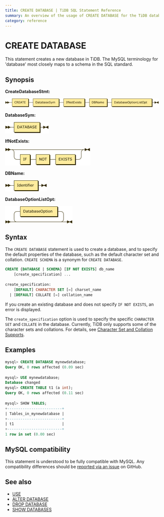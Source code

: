 ```yaml
---
title: CREATE DATABASE | TiDB SQL Statement Reference
summary: An overview of the usage of CREATE DATABASE for the TiDB database.
category: reference
---
```


# CREATE DATABASE

This statement creates a new database in TiDB. The MySQL terminology for 'database' most closely maps to a schema in the SQL standard.

## Synopsis

**CreateDatabaseStmt:**

![CreateDatabaseStmt](/media/sqlgram/CreateDatabaseStmt.png)

**DatabaseSym:**

![DatabaseSym](/media/sqlgram/DatabaseSym.png)

**IfNotExists:**

![IfNotExists](/media/sqlgram/IfNotExists.png)

**DBName:**

![DBName](/media/sqlgram/DBName.png)

**DatabaseOptionListOpt:**

![DatabaseOptionListOpt](/media/sqlgram/DatabaseOptionListOpt.png)

## Syntax

The `CREATE DATABASE` statement is used to create a database, and to specify the default properties of the database, such as the default character set and collation. `CREATE SCHEMA` is a synonym for `CREATE DATABASE`.

```sql
CREATE {DATABASE | SCHEMA} [IF NOT EXISTS] db_name
    [create_specification] ...

create_specification:
    [DEFAULT] CHARACTER SET [=] charset_name
  | [DEFAULT] COLLATE [=] collation_name
```

If you create an existing database and does not specify `IF NOT EXISTS`, an error is displayed.

The `create_specification` option is used to specify the specific `CHARACTER SET` and `COLLATE` in the database. Currently, TiDB only supports some of the character sets and collations. For details, see [Character Set and Collation Supports](/reference/sql/characterset-and-collation.md).

## Examples

```sql
mysql> CREATE DATABASE mynewdatabase;
Query OK, 0 rows affected (0.09 sec)

mysql> USE mynewdatabase;
Database changed
mysql> CREATE TABLE t1 (a int);
Query OK, 0 rows affected (0.11 sec)

mysql> SHOW TABLES;
+-------------------------+
| Tables_in_mynewdatabase |
+-------------------------+
| t1                      |
+-------------------------+
1 row in set (0.00 sec)
```

## MySQL compatibility

This statement is understood to be fully compatible with MySQL. Any compatibility differences should be [reported via an issue](/report-issue.md) on GitHub.

## See also

* [USE](/reference/sql/statements/use.md)
* [ALTER DATABASE](/reference/sql/statements/alter-database.md)
* [DROP DATABASE](/reference/sql/statements/drop-database.md)
* [SHOW DATABASES](/reference/sql/statements/show-databases.md)
